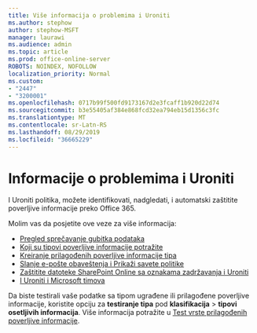 ```yaml
---
title: Više informacija o problemima i Uroniti
ms.author: stephow
author: stephow-MSFT
manager: laurawi
ms.audience: admin
ms.topic: article
ms.prod: office-online-server
ROBOTS: NOINDEX, NOFOLLOW
localization_priority: Normal
ms.custom:
- "2447"
- "3200001"
ms.openlocfilehash: 0717b99f500fd9173167d2e3fcaff1b920d22d74
ms.sourcegitcommit: b3e55405af384e868fcd32ea794eb15d1356c3fc
ms.translationtype: MT
ms.contentlocale: sr-Latn-RS
ms.lasthandoff: 08/29/2019
ms.locfileid: "36665229"
---
```

# <a name="information-about-dlp-issues"></a>Informacije o problemima i Uroniti

I Uroniti politika, možete identifikovati, nadgledati, i automatski zaštitite poverljive informacije preko Office 365.

Molim vas da posjetite ove veze za više informacija:

- [Pregled sprečavanje gubitka podataka](https://docs.microsoft.com/office365/securitycompliance/data-loss-prevention-policies)
- [Koji su tipovi poverljive informacije potražite](https://docs.microsoft.com/office365/securitycompliance/what-the-sensitive-information-types-look-for)
- [Kreiranje prilagođenih poverljive informacije tipa](https://docs.microsoft.com/office365/securitycompliance/create-a-custom-sensitive-information-type)
- [Slanje e-pošte obaveštenja i Prikaži savete politike](https://docs.microsoft.com/office365/securitycompliance/use-notifications-and-policy-tips)
- [Zaštitite datoteke SharePoint Online sa oznakama zadržavanja i Uroniti](https://docs.microsoft.com/office365/securitycompliance/protect-sharepoint-online-files-with-office-365-labels-and-dlp)
- [I Uroniti i Microsoft timova](https://docs.microsoft.com/office365/securitycompliance/dlp-microsoft-teams)

Da biste testirali vaše podatke sa tipom ugrađene ili prilagođene poverljive informacije, koristite opciju za **testiranje tipa** pod **klasifikacija** > **tipovi osetljivih informacija**. Više informacija potražite u [Test vrste prilagođenih poverljive informacije](https://docs.microsoft.com/office365/securitycompliance/create-a-custom-sensitive-information-type#test-custom-sensitive-information-types-in-the-security--compliance-center).